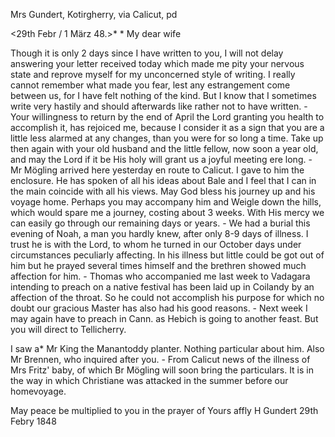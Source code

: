 Mrs Gundert, Kotirgherry, via Calicut, pd

 <29th Febr / 1 März 48.>*
 <Wednesday>*
My dear wife

Though it is only 2 days since I have written to you, I will not delay answering your letter received today which made me pity your nervous state and reprove myself for my unconcerned style of writing. I really cannot remember what made you fear, lest any estrangement come between us, for I have felt nothing of the kind. But I know that I sometimes write very hastily and should afterwards like rather not to have written. - Your willingness to return by the end of April the Lord granting you health to accomplish it, has rejoiced me, because I consider it as a sign that you are a little less alarmed at any changes, than you were for so long a time. Take up then again with your old husband and the little fellow, now soon a year old, and may the Lord if it be His holy will grant us a joyful meeting ere long. - Mr Mögling arrived here yesterday en route to Calicut. I gave to him the enclosure. He has spoken of all his ideas about Bale and I feel that I can in the main coincide with all his views. May God bless his journey up and his voyage home. Perhaps you may accompany him and Weigle down the hills, which would spare me a journey, costing about 3 weeks. With His mercy we can easily go through our remaining days or years. - We had a burial this evening of Noah, a man you hardly knew, after only 8-9 days of illness. I trust he is with the Lord, to whom he turned in our October days under circumstances peculiarly affecting. In his illness but little could be got out of him but he prayed several times himself and the brethren showed much affection for him. - Thomas who accompanied me last week to Vadagara intending to preach on a native festival has been laid up in Coilandy by an affection of the throat. So he could not accomplish his purpose for which no doubt our gracious Master has also had his good reasons. - Next week I may again have to preach in Cann. as Hebich is going to another feast. But you will direct to Tellicherry.

I saw a* Mr King the Manantoddy planter. Nothing particular about him. Also Mr Brennen, who inquired after you. - From Calicut news of the illness of Mrs Fritz' baby, of which Br Mögling will soon bring the particulars. It is in the way in which Christiane was attacked in the summer before our homevoyage.

May peace be multiplied to you in the prayer of
 Yours affly
 H Gundert
29th Febry 1848

